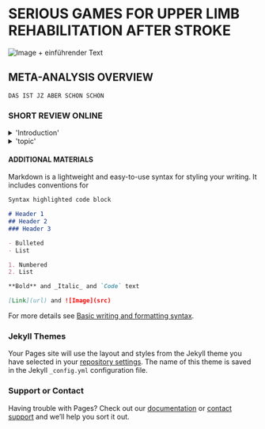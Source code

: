 # SERIOUS GAMES FOR UPPER LIMB REHABILITATION AFTER STROKE

![Image]([src](https://cdn.pixabay.com/photo/2018/02/24/05/51/heart-attack-3177360_1280.jpg)) + einführender Text


##  META-ANALYSIS OVERVIEW
```
DAS IST JZ ABER SCHON SCHÖN
```


### SHORT REVIEW ONLINE
<details><summary>'Introduction'</summary>
<p>

 people are having a stroke in the age of. normally they get treated with...

</p>
 
</details>
<details><summary>'topic'</summary>
<p>

In this meta-analysis the authors tried to find out if people who had a stroke are having better results in rehabilitioin with the help of serious games. 

</p>
</details>



#### ADDITIONAL MATERIALS

Markdown is a lightweight and easy-to-use syntax for styling your writing. It includes conventions for

```markdown
Syntax highlighted code block

# Header 1
## Header 2
### Header 3

- Bulleted
- List

1. Numbered
2. List

**Bold** and _Italic_ and `Code` text

[Link](url) and ![Image](src)
```

For more details see [Basic writing and formatting syntax](https://docs.github.com/en/github/writing-on-github/getting-started-with-writing-and-formatting-on-github/basic-writing-and-formatting-syntax).

### Jekyll Themes

Your Pages site will use the layout and styles from the Jekyll theme you have selected in your [repository settings](https://github.com/Phobetor1/cognitive.github.io/settings/pages). The name of this theme is saved in the Jekyll `_config.yml` configuration file.

### Support or Contact

Having trouble with Pages? Check out our [documentation](https://docs.github.com/categories/github-pages-basics/) or [contact support](https://support.github.com/contact) and we’ll help you sort it out.

